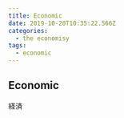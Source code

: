 ```yaml
---
title: Economic
date: 2019-10-20T10:35:22.566Z
categories:
  - the economisy
tags:
  - economic
---
```

## Economic
経済
